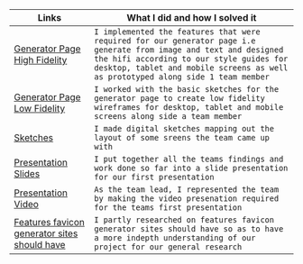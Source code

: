 
| Links                           | What I did and how I solved it                                                                                              |
| ------------------------------ | -------------------------------------------------------------------------------------------------------- |
|  <a href="https://www.figma.com/file/HLYAbHntWLXZLkDMTBlLgp/Generator-page-High-Fidelity-Wire-Frames?node-id=0%3A1" target="_blank">Generator Page High Fidelity </a>    | `I implemented the features that were required for our generator page i.e generate from image and text and designed the hifi according to our style guides for desktop, tablet and mobile screens as well as prototyped along side 1 team member `                           
|  <a href="https://www.figma.com/file/NbgJXBP7f8k0oiMXN1TTCZ/Generator-Page-Low-fidelity-Wire-Frames?node-id=0%3A1" target="_blank">Generator Page Low Fidelity </a>    | `I worked with the basic sketches for the generator page to create low fidelity wireframes for desktop, tablet and mobile screens along side a team member`
|  <a href="https://www.figma.com/file/jXsLYzntFYk2t3R0kpEPb7/Sketches?node-id=0%3A1" target="_blank">Sketches </a>    | `I made digital sketches mapping out the layout of some sreens the team came up with `
|  <a href="https://drive.google.com/file/d/1EHw0ChnoGrhGo51LGniFGDzbhbM3v28K/view?usp=sharing" target="_blank">Presentation Slides </a>    | `I put together all the teams findings and work done so far into a slide presentation for our first presentation`
|  <a href="https://drive.google.com/file/d/1oJzJf6lRNcGvbvgNWwDg2kLB0uYJw-l0/view?usp=sharing" target="_blank">Presentation Video </a>    | `As the team lead, I represented the team by making the video presenation required for the teams first presentation`
|  <a href="https://docs.google.com/document/d/1J7jvr_cC2xHMY3fqC1iIx4ISejJeYngvs3YTUyIvJDg/edit?usp=sharing" target="_blank">Features favicon generator sites should have </a>    | `I partly researched on features favicon generator sites should have so as to have a more indepth understanding of our project for our general research`

